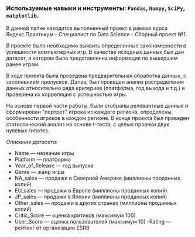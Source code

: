 ### Используемые навыки и инструменты: `Pandas`, `Numpy`, `SciPy`, `matplotlib`.

В данной папке находится выполненный проект в рамках курса Яндекс.Практикум - Специалист по Data Science - Сборный проект №1.

В проекте было необходимо выявить определенные закономерности в успешности компьютерных игр.
В качестве исходных данных был дан датасет, в котором была представленна информация по вышедшим ранее играм.

В ходе проекта была проведена предварительная обработка данных, с заполнением пропусков. Далее, был проведен анализ распределения данных относительно ряда критериев (платформа, год выхода и т.д.) и проверена их корреляция с успешностью игры.

На основе первой части работы, были отобраны релевантные данные и сформирован "портрет" игрока из каждого региона, определены, особенности игроков в каждом регионе. В конце проекта был проведен статистический анализ на основе t-теста, с целью провеки двух нулевых гипотез.


*Описание датасета:*

- Name — название игры
- Platform — платформа
- Year_of_Release — год выпуска
- Genre — жанр игры
- NA_sales — продажи в Северной Америке (миллионы проданных копий)
- EU_sales — продажи в Европе (миллионы проданных копий)
- JP_sales — продажи в Японии (миллионы проданных копий)
- Other_sales — продажи в других странах (миллионы проданных копий)
- Critic_Score — оценка критиков (максимум 100)
- User_Score — оценка пользователей (максимум 10)
-Rating — рейтинг от организации ESRB
